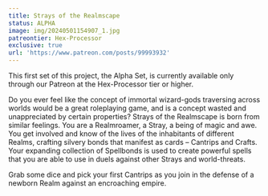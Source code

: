 ```yaml
---
title: Strays of the Realmscape
status: ALPHA
image: img/20240501154907_1.jpg
patreontier: Hex-Processor
exclusive: true
url: 'https://www.patreon.com/posts/99993932'
---
```


This first set of this project, the Alpha Set, is currently available only through our Patreon at the Hex-Processor tier or higher.

Do you ever feel like the concept of immortal wizard-gods traversing across worlds would be a great roleplaying game, and is a concept wasted and unappreciated by certain properties? Strays of the Realmscape is born from similar feelings. You are a Realmroamer, a Stray, a being of magic and awe. You get involved and know of the lives of the inhabitants of different Realms, crafting silvery bonds that manifest as cards – Cantrips and Crafts. Your expanding collection of Spellbonds is used to create powerful spells that you are able to use in duels against other Strays and world-threats. 

Grab some dice and pick your first Cantrips as you join in the defense of a newborn Realm against an encroaching empire. 
